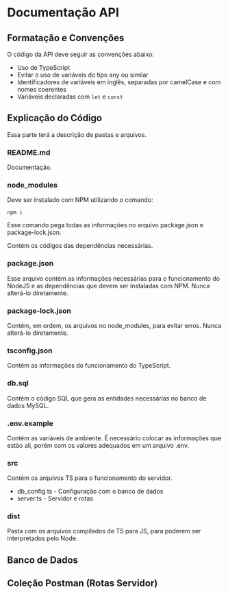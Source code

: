 # Documentação API

## Formatação e Convenções

O código da API deve seguir as convenções abaixo:
-   Uso de TypeScript
-   Evitar o uso de variáveis do tipo any ou similar
-   Identificadores de variáveis em inglês, separadas por camelCase e com nomes coerentes
-   Variáveis declaradas com `let` e `const`

## Explicação do Código

Essa parte terá a descrição de pastas e arquivos.

### README.md

Documentação.

### node_modules

Deve ser instalado com NPM utilizando o comando:

```
npm i
```

Esse comando pega todas as informações no arquivo package.json e package-lock.json.

Contém os códigos das dependências necessárias.

### package.json

Esse arquivo contém as informações necessárias para o funcionamento do NodeJS e as dependências que devem ser instaladas com NPM. Nunca alterá-lo diretamente.

### package-lock.json

Contém, em ordem, os arquivos no node_modules, para evitar erros. Nunca alterá-lo diretamente.

### tsconfig.json

Contém as informações do funcionamento do TypeScript.

### db.sql

Contém o código SQL que gera as entidades necessárias no banco de dados MySQL.

### .env.example

Contém as variáveis de ambiente. É necessário colocar as informações que estão ali, porém com os valores adequados em um arquivo .env.

### src

Contém os arquivos TS para o funcionamento do servidor.
-   db_config.ts - Configuração com o banco de dados
-   server.ts - Servidor e rotas

### dist

Pasta com os arquivos compilados de TS para JS, para poderem ser interpretados pelo Node.

## Banco de Dados

## Coleção Postman (Rotas Servidor)